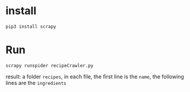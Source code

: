 # install
```
pip3 install scrapy
```

# Run
```
scrapy runspider recipeCrawler.py
```
result: a folder `recipes`, in each file, the first line is the `name`, the following lines are the `ingredients`

